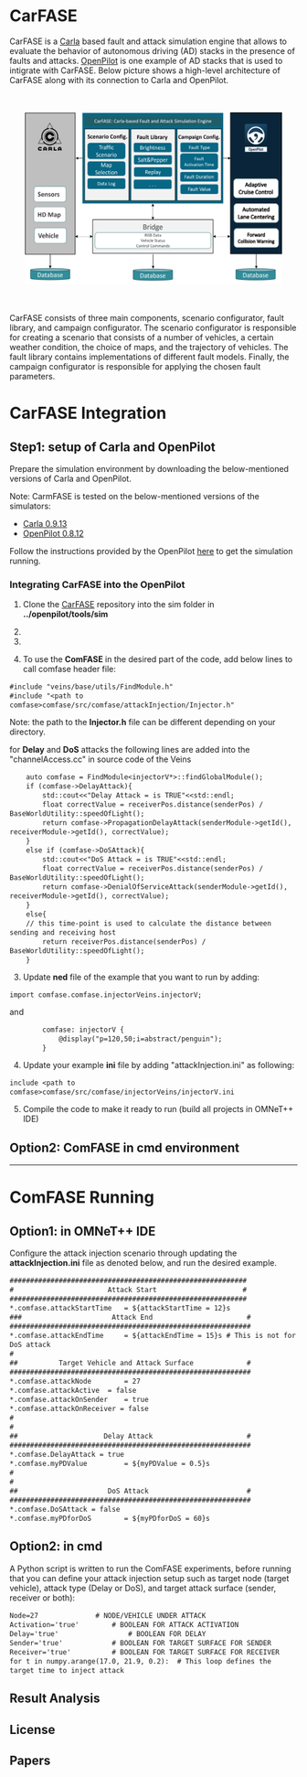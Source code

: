 # CarFASE
 CarFASE is a  [Carla](https://carla.org/) based fault and  attack  simulation  engine  that  allows  to  evaluate the behavior of autonomous driving (AD) stacks in the presence of faults and attacks. [OpenPilot](https://comma.ai/openpilot) is one example of AD stacks that is used to intigrate with CarFASE. Below picture shows a high-level architecture of CarFASE along
with its connection to Carla and OpenPilot.

<p align="center">
  <br><br>
  <img src="https://github.com/RISE-Dependable-Transport-Systems/CarFASE/blob/main/Documentation/pictures/carfase_3.png" width="450" height="300">
</p>
<br/> 
<br/> 
CarFASE consists of three main components, scenario configurator, fault library, and campaign configurator. The scenario configurator is responsible for creating a scenario that consists of a number of vehicles, a certain weather condition, the choice of maps, and the trajectory of vehicles. The fault library contains implementations of different fault models. Finally, the campaign configurator is responsible for applying the chosen fault parameters.


# CarFASE Integration
## Step1: setup of Carla and OpenPilot
Prepare the simulation environment by downloading the below-mentioned versions of Carla and OpenPilot.

Note: CarmFASE is tested on the below-mentioned versions of the simulators:

* [Carla 0.9.13](https://carla.org/2021/11/16/release-0.9.13/)
* [OpenPilot 0.8.12](https://github.com/commaai/openpilot/releases/tag/v0.8.12) 

Follow the instructions provided by the OpenPilot [here](https://github.com/commaai/openpilot/blob/master/tools/README.md) to get the simulation running.

### Integrating CarFASE into the OpenPilot
1. Clone the [CarFASE](https://github.com/RISE-Dependable-Transport-Systems/CarFASE) repository into the sim folder in **../openpilot/tools/sim**
2. 
3.  

3. To use the **ComFASE** in the desired part of the code, add below lines to call comfase header file: 
```
#include "veins/base/utils/FindModule.h"
#include "<path to comfase>comfase/src/comfase/attackInjection/Injector.h"
```
Note: the path to the **Injector.h** file can be different depending on your directory.

for **Delay** and **DoS** attacks the following lines are added into the "channelAccess.cc" in source code of the Veins
```
    auto comfase = FindModule<injectorV*>::findGlobalModule();
    if (comfase->DelayAttack){
        std::cout<<"Delay Attack = is TRUE"<<std::endl;
        float correctValue = receiverPos.distance(senderPos) / BaseWorldUtility::speedOfLight();
        return comfase->PropagationDelayAttack(senderModule->getId(), receiverModule->getId(), correctValue);
    }
    else if (comfase->DoSAttack){
        std::cout<<"DoS Attack = is TRUE"<<std::endl;
        float correctValue = receiverPos.distance(senderPos) / BaseWorldUtility::speedOfLight();
        return comfase->DenialOfServiceAttack(senderModule->getId(), receiverModule->getId(), correctValue);
    }
    else{
    // this time-point is used to calculate the distance between sending and receiving host
        return receiverPos.distance(senderPos) / BaseWorldUtility::speedOfLight();
    }
```
3. Update **ned** file of the example that you want to run by adding: 
``` 
import comfase.comfase.injectorVeins.injectorV;
```
and 
```
        comfase: injectorV {
            @display("p=120,50;i=abstract/penguin");
        }
```
4. Update your example **ini** file by adding "attackInjection.ini" as following:
```
include <path to comfase>comfase/src/comfase/injectorVeins/injectorV.ini
```

5. Compile the code to make it ready to run (build all projects in OMNeT++ IDE)

## Option2: ComFASE in cmd environment


-----------------------
# ComFASE Running
## Option1: in OMNeT++ IDE
Configure the attack injection scenario through updating the **attackInjection.ini** file as denoted below, and run the desired example.
```
##########################################################
#                       Attack Start                     #
##########################################################
*.comfase.attackStartTime 	= ${attackStartTime = 12}s
###                      Attack End                       #
###########################################################
*.comfase.attackEndTime 	= ${attackEndTime = 15}s # This is not for DoS attack
#
##          Target Vehicle and Attack Surface             #
###########################################################
*.comfase.attackNode 		= 27
*.comfase.attackActive 	= false
*.comfase.attackOnSender 	= true
*.comfase.attackOnReceiver = false
#
#
##                     Delay Attack                       #
###########################################################
*.comfase.DelayAttack = true
*.comfase.myPDValue 		= ${myPDValue = 0.5}s
#
#
##                      DoS Attack                        #
###########################################################
*.comfase.DoSAttack = false
*.comfase.myPDforDoS		= ${myPDforDoS = 60}s 
```

## Option2: in cmd
A Python script is written to run the ComFASE experiments, before running that you can define your attack injection setup such as target node (target vehicle), attack type (Delay or DoS), and target attack surface (sender, receiver or both):
```
Node=27  		     # NODE/VEHICLE UNDER ATTACK
Activation='true'	     # BOOLEAN FOR ATTACK ACTIVATION
Delay='true'	             # BOOLEAN FOR DELAY
Sender='true'   	     # BOOLEAN FOR TARGET SURFACE FOR SENDER
Receiver='true' 	     # BOOLEAN FOR TARGET SURFACE FOR RECEIVER
for t in numpy.arange(17.0, 21.9, 0.2):  # This loop defines the target time to inject attack
```
## Result Analysis


## License

## Papers
